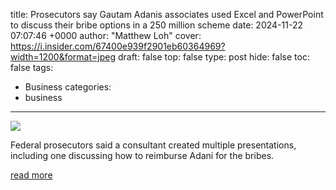 title: Prosecutors say Gautam Adanis associates used Excel and PowerPoint to discuss their bribe options in a 250 million scheme
date: 2024-11-22 07:07:46 +0000
author: "Matthew Loh"
cover: https://i.insider.com/67400e939f2901eb60364969?width=1200&format=jpeg
draft: false
top: false
type: post
hide: false
toc: false
tags:
  - Business
categories:
  - business
---

![](https://i.insider.com/67400e939f2901eb60364969?width=1200&format=jpeg)

Federal prosecutors said a consultant created multiple presentations, including one discussing how to reimburse Adani for the bribes.

[read more](https://www.businessinsider.com/prosecutors-gautam-adani-associates-powerpoint-list-bribe-options-2024-11)

